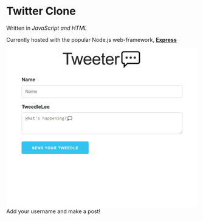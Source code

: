 # Twitter Clone

Written in *JavaScript and HTML*

Currently hosted with the popular Node.js web-framework, **[Express](https://expressjs.com/)**


![Tweeter - The Twitter Clone](https://github.com/Kymartin45/twitter-clone/blob/master/img/tweeter.PNG?raw=true)
Add your username and make a post! 